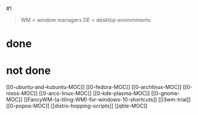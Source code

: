#1
> WM = window managers
> DE = desktop environments

# done

# not done
[[0-ubuntu-and-kubuntu-MOC]]
[[0-fedora-MOC]]
[[0-archlinux-MOC]]
[[0-nixos-MOC]]
[[0-arco-linux-MOC]]
[[0-kde-plasma-MOC]]
[[0-gnome-MOC]]
[[FancyWM-(a-tiling-WM)-for-windows-10-shortcuts]]
[[i3wm-trial]]
[[0-popos-MOC]]
[[distro-hopping-scripts]]
[[qtile-MOC]]